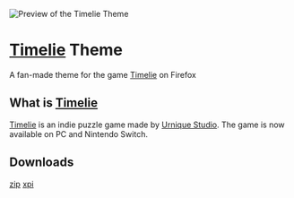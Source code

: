 ![Preview of the Timelie Theme](https://i.imgur.com/9vgld2l.png)

# [Timelie](https://timelie.urniquestudio.com/) Theme
A fan-made theme for the game [Timelie](https://timelie.urniquestudio.com/) on Firefox

## What is [Timelie](https://timelie.urniquestudio.com/)
[Timelie](https://timelie.urniquestudio.com/) is an indie puzzle game made by [Urnique Studio](https://urniquestudio.com/).
The game is now available on PC and Nintendo Switch.

## Downloads
[zip](https://github.com/CarrieForle/Timelie-Theme/raw/main/Timelie.zip) [xpi](https://github.com/CarrieForle/Timelie-Theme/raw/main/Timelie.xpi)
